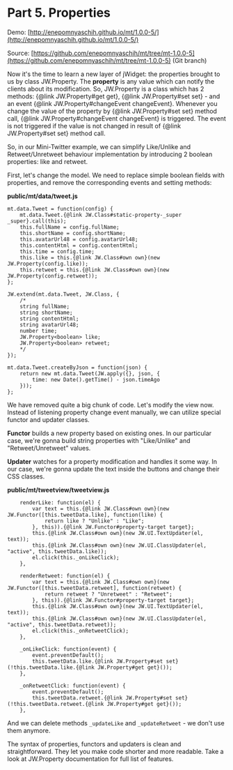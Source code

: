 ﻿# Part 5. Properties

Demo: [http://enepomnyaschih.github.io/mt/1.0.0-5/](http://enepomnyaschih.github.io/mt/1.0.0-5/)

Source: [https://github.com/enepomnyaschih/mt/tree/mt-1.0.0-5](https://github.com/enepomnyaschih/mt/tree/mt-1.0.0-5) (Git branch)

Now it's the time to learn a new layer of jWidget: the properties brought to us by class JW.Property. The **property**
is any value which can notify the clients about its modification. So, JW.Property is a class which has 2 methods:
{@link JW.Property#get get}, {@link JW.Property#set set} - and an event {@link JW.Property#changeEvent changeEvent}.
Whenever you change the value of the property by {@link JW.Property#set set} method call,
{@link JW.Property#changeEvent changeEvent} is triggered. The event is not triggered if the value is not changed in
result of {@link JW.Property#set set} method call.

So, in our Mini-Twitter example, we can simplify Like/Unlike and Retweet/Unretweet behaviour implementation by
introducing 2 boolean properties: like and retweet.

First, let's change the model. We need to replace simple boolean fields with properties, and remove the corresponding
events and setting methods:

**public/mt/data/tweet.js**

    mt.data.Tweet = function(config) {
        mt.data.Tweet.{@link JW.Class#static-property-_super _super}.call(this);
        this.fullName = config.fullName;
        this.shortName = config.shortName;
        this.avatarUrl48 = config.avatarUrl48;
        this.contentHtml = config.contentHtml;
        this.time = config.time;
        this.like = this.{@link JW.Class#own own}(new JW.Property(config.like));
        this.retweet = this.{@link JW.Class#own own}(new JW.Property(config.retweet));
    };
    
    JW.extend(mt.data.Tweet, JW.Class, {
        /*
        string fullName;
        string shortName;
        string contentHtml;
        string avatarUrl48;
        number time;
        JW.Property<boolean> like;
        JW.Property<boolean> retweet;
        */
    });
    
    mt.data.Tweet.createByJson = function(json) {
        return new mt.data.Tweet(JW.apply({}, json, {
            time: new Date().getTime() - json.timeAgo
        }));
    };

We have removed quite a big chunk of code. Let's modify the view now. Instead of listening property change event
manually, we can utilize special functor and updater classes.

**Functor** builds a new property based on existing ones. In our particular case, we're gonna build string properties
with "Like/Unlike" and "Retweet/Unretweet" values.

**Updater** watches for a property modification and handles it some way. In our case, we're gonna update the text
inside the buttons and change their CSS classes.

**public/mt/tweetview/tweetview.js**

        renderLike: function(el) {
            var text = this.{@link JW.Class#own own}(new JW.Functor([this.tweetData.like], function(like) {
                return like ? "Unlike" : "Like";
            }, this)).{@link JW.Functor#property-target target};
            this.{@link JW.Class#own own}(new JW.UI.TextUpdater(el, text));
            this.{@link JW.Class#own own}(new JW.UI.ClassUpdater(el, "active", this.tweetData.like));
            el.click(this._onLikeClick);
        },
        
        renderRetweet: function(el) {
            var text = this.{@link JW.Class#own own}(new JW.Functor([this.tweetData.retweet], function(retweet) {
                return retweet ? "Unretweet" : "Retweet";
            }, this)).{@link JW.Functor#property-target target};
            this.{@link JW.Class#own own}(new JW.UI.TextUpdater(el, text));
            this.{@link JW.Class#own own}(new JW.UI.ClassUpdater(el, "active", this.tweetData.retweet));
            el.click(this._onRetweetClick);
        },
        
        _onLikeClick: function(event) {
            event.preventDefault();
            this.tweetData.like.{@link JW.Property#set set}(!this.tweetData.like.{@link JW.Property#get get}());
        },
        
        _onRetweetClick: function(event) {
            event.preventDefault();
            this.tweetData.retweet.{@link JW.Property#set set}(!this.tweetData.retweet.{@link JW.Property#get get}());
        },

And we can delete methods `_updateLike` and `_updateRetweet` - we don't use them anymore.

The syntax of properties, functors and updaters is clean and straightforward. They let you make code shorter and
more readable. Take a look at JW.Property documentation for full list of features.
